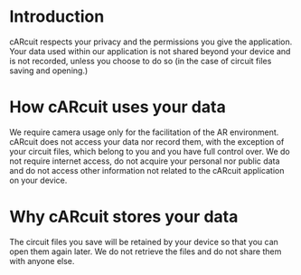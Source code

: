 # Introduction
cARcuit respects your privacy and the permissions you give the application. Your data used within our application is not shared beyond your device and is not recorded, unless you choose to do so (in the case of circuit files saving and opening.)
# How cARcuit uses your data
We require camera usage only for the facilitation of the AR environment. cARcuit does not access your data nor record them, with the exception of your circuit files, which belong to you and you have full control over. We do not require internet access, do not acquire your personal nor public data and do not access other information not related to the cARcuit application on your device. 
# Why cARcuit stores your data
The circuit files you save will be retained by your device so that you can open them again later. We do not retrieve the files and do not share them with anyone else.
